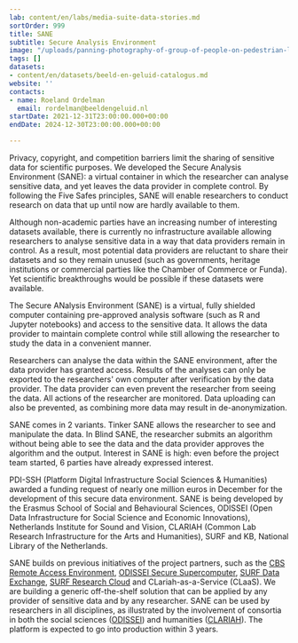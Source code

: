 ```yaml
---
lab: content/en/labs/media-suite-data-stories.md
sortOrder: 999
title: SANE
subtitle: Secure Analysis Environment
image: "/uploads/panning-photography-of-group-of-people-on-pedestrian-lane_cc.jpg"
tags: []
datasets:
- content/en/datasets/beeld-en-geluid-catalogus.md
website: ''
contacts:
- name: Roeland Ordelman
  email: rordelman@beeldengeluid.nl
startDate: 2021-12-31T23:00:00.000+00:00
endDate: 2024-12-30T23:00:00.000+00:00

---
```

Privacy, copyright, and competition barriers limit the sharing of sensitive data for scientific purposes. We developed the Secure Analysis Environment (SANE): a virtual container in which the researcher can analyse sensitive data, and yet leaves the data provider in complete control. By following the Five Safes principles, SANE will enable researchers to conduct research on data that up until now are hardly available to them.

Although non-academic parties have an increasing number of interesting datasets available, there is currently no infrastructure available allowing researchers to analyse sensitive data in a way that data providers remain in control. As a result, most potential data providers are reluctant to share their datasets and so they remain unused (such as governments, heritage institutions or commercial parties like the Chamber of Commerce or Funda). Yet scientific breakthroughs would be possible if these datasets were available.

The Secure ANalysis Environment (SANE) is a virtual, fully shielded computer containing pre-approved analysis software (such as R and Jupyter notebooks) and access to the sensitive data. It allows the data provider to maintain complete control while still allowing the researcher to study the data in a convenient manner.

Researchers can analyse the data within the SANE environment, after the data provider has granted access. Results of the analyses can only be exported to the researchers' own computer after verification by the data provider. The data provider can even prevent the researcher from seeing the data. All actions of the researcher are monitored. Data uploading can also be prevented, as combining more data may result in de-anonymization.

SANE comes in 2 variants. Tinker SANE allows the researcher to see and manipulate the data. In Blind SANE, the researcher submits an algorithm without being able to see the data and the data provider approves the algorithm and the output. Interest in SANE is high: even before the project team started, 6 parties have already expressed interest.

PDI-SSH (Platform Digital Infrastructure Social Sciences & Humanities) awarded a funding request of nearly one million euros in December for the development of this secure data environment. SANE is being developed by the Erasmus School of Social and Behavioural Sciences, ODISSEI (Open Data Infrastructure for Social Science and Economic Innovations), Netherlands Institute for Sound and Vision, CLARIAH (Common Lab Research Infrastructure for the Arts and Humanities), SURF and KB, National Library of the Netherlands.

SANE builds on previous initiatives of the project partners, such as the [CBS Remote Access Environment](https://www.cbs.nl/en-gb/onze-diensten/customised-services-microdata/microdata-conducting-your-own-research), [ODISSEI Secure Supercomputer](https://www.surf.nl/en/use-case-powerful-computing-for-social-sciences-with-odissei-secure-supercomputer), [SURF Data Exchange](https://www.surf.nl/en/data-exchange-trusted-data-sharing), [SURF Research Cloud](https://www.surf.nl/en/surf-research-cloud-collaboration-portal-for-research) and CLariah-as-a-Service (CLaaS). We are building a generic off-the-shelf solution that can be applied by any provider of sensitive data and by any researcher. SANE can be used by researchers in all disciplines, as illustrated by the involvement of consortia in both the social sciences ([ODISSEI](https://odissei-data.nl/en/)) and humanities ([CLARIAH](https://www.clariah.nl)). The platform is expected to go into production within 3 years.